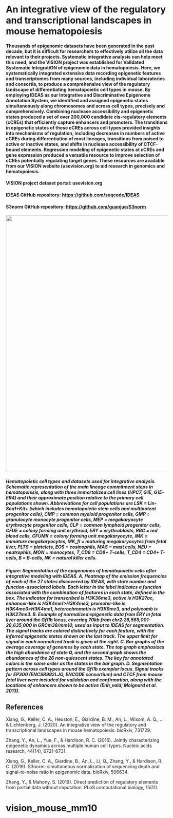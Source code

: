 # An integrative view of the regulatory and transcriptional landscapes in mouse hematopoiesis

#### Thousands of epigenomic datasets have been generated in the past decade, but it is difficult for researchers to effectively utilize all the data relevant to their projects. Systematic integrative analysis can help meet this need, and the VISION project was established for ValIdated Systematic IntegratiON of epigenomic data in hematopoiesis. Here, we systematically integrated extensive data recording epigenetic features and transcriptomes from many sources, including individual laboratories and consortia, to produce a comprehensive view of the regulatory landscape of differentiating hematopoietic cell types in mouse. By employing IDEAS as our Integrative and Discriminative Epigenome Annotation System, we identified and assigned epigenetic states simultaneously along chromosomes and across cell types, precisely and comprehensively. Combining nuclease accessibility and epigenetic states produced a set of over 200,000 candidate cis-regulatory elements (cCREs) that efficiently capture enhancers and promoters. The transitions in epigenetic states of these cCREs across cell types provided insights into mechanisms of regulation, including decreases in numbers of active cCREs during differentiation of most lineages, transitions from poised to active or inactive states, and shifts in nuclease accessibility of CTCF-bound elements. Regression modeling of epigenetic states at cCREs and gene expression produced a versatile resource to improve selection of cCREs potentially regulating target genes. These resources are available from our VISION website (usevision.org) to aid research in genomics and hematopoiesis.

#### VISION project dataset portal: usevision.org
#### IDEAS GitHub repository: https://github.com/seqcode/IDEAS
#### S3norm GitHub repository: https://github.com/guanjue/S3norm

<img src="https://github.com/hardisonlab/vision_pipeline_mouse_mm10/blob/master/figures_for_github/vision_mouse.png" width="800"/>

##### Hematopoietic cell types and datasets used for integrative analysis. Schematic representation of the main lineage commitment steps in hematopoiesis, along with three immortalized cell lines (HPC7, G1E, G1E-ER4) and their approximate position relative to the primary cell populations shown. Abbreviations for cell populations are LSK = Lin-Sca1+Kit+ (which includes hematopoietic stem cells and multipotent progenitor cells), CMP = common myeloid progenitor cells, GMP = granulocyte monocyte progenitor cells, MEP = megakaryocyte erythrocyte progenitor cells, CLP = common lymphoid progenitor cells, CFUE = colony forming unit erythroid, ERY = erythroblasts, RBC = red blood cells, CFUMK = colony forming unit megakaryocyte, iMK = immature megakaryocytes, MK_fl = maturing megakaryocytes from fetal liver, PLTS = platelets, EOS = eosinophils, MAS = mast cells, NEU = neutrophils, MON = monocytes, T_CD8 = CD8+ T-cells, T_CD4 = CD4+ T-cells, B = B-cells, NK = natural killer cells.

##### Figure: Segmentation of the epigenomes of hematopoietic cells after integrative modeling with IDEAS. A. Heatmap of the emission frequencies of each of the 27 states discovered by IDEAS, with state number and function-associated labels. Each letter in the label indicates a function associated with the combination of features in each state, defined in the box. The indicator for transcribed is H3K36me3, active is H3K27ac, enhancer-like is H3K4me1>H3K4me3, promoter-like is H3K4me3>H3K4me1, heterochromatin is H3K9me3, and polycomb is H3K27me3. B. Example of normalized epigenetic data from ERY in fetal liver around the Gfi1b locus, covering 70kb from chr2:28,565,001-28,635,000 in GRCm38/mm10, used as input to IDEAS for segmentation. The signal tracks are colored distinctively for each feature, with the inferred epigenetic states shown on the last track. The upper limit for signal in each normalized track is given at the right. C. Bar graphs of the average coverage of genomes by each state. The top graph emphasizes the high abundance of state Q, and the second graph shows the abundances of the 26 non-quiescent states. The key for annotated colors is the same order as the states in the bar graph. D. Segmentation pattern across cell types around the Gfi1b exemplar locus. Signal tracks for EP300 (ENCSR982LJQ, ENCODE consortium) and CTCF from mouse fetal liver were included for validation and confirmation, along with the locations of enhancers shown to be active (Enh_vald; Moignard et al. 2013).





## References
Xiang, G., Keller, C. A., Heuston, E., Giardine, B. M., An, L., Wixom, A. Q., ... & Lichtenberg, J. (2020). An integrative view of the regulatory and transcriptional landscapes in mouse hematopoiesis. bioRxiv, 731729.

Zhang, Y., An, L., Yue, F., & Hardison, R. C. (2016). Jointly characterizing epigenetic dynamics across multiple human cell types. Nucleic acids research, 44(14), 6721-6731.

Xiang, G., Keller, C. A., Giardine, B., An, L., Li, Q., Zhang, Y., & Hardison, R. C. (2019). S3norm: simultaneous normalization of sequencing depth and signal-to-noise ratio in epigenomic data. bioRxiv, 506634.

Zhang, Y., & Mahony, S. (2019). Direct prediction of regulatory elements from partial data without imputation. PLoS computational biology, 15(11).

# vision_mouse_mm10
